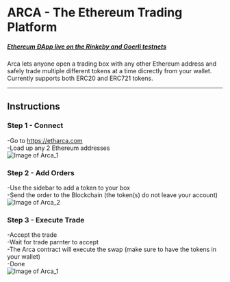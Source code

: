 # ARCA - The Ethereum Trading Platform  
##### [Ethereum ÐApp live on the Rinkeby and Goerli testnets](https://etharca.com)

Arca lets anyone open a trading box with any other Ethereum address and safely trade multiple different tokens at a time dicrectly from your wallet.
Currently supports both ERC20 and ERC721 tokens.
___

## Instructions

### Step 1 - Connect  
-Go to https://etharca.com  
-Load up any 2 Ethereum addresses  
![Image of Arca_1](https://i.imgur.com/6Hb5HhC.png)

### Step 2 - Add Orders  
-Use the sidebar to add a token to your box  
-Send the order to the Blockchain (the token(s) do not leave your account)  
![Image of Arca_2](https://i.imgur.com/nlnC6Mz.png)

### Step 3 - Execute Trade  
-Accept the trade  
-Wait for trade parnter to accept  
-The Arca contract will execute the swap (make sure to have the tokens in your wallet)  
-Done  
![Image of Arca_1](https://i.imgur.com/tLwVBVv.png)
